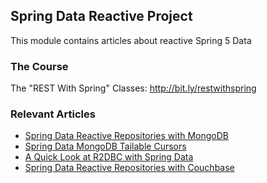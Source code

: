 ## Spring Data Reactive Project

This module contains articles about reactive Spring 5 Data

### The Course
The "REST With Spring" Classes: http://bit.ly/restwithspring

### Relevant Articles
- [Spring Data Reactive Repositories with MongoDB](https://www.baeldung.com/spring-data-mongodb-reactive)
- [Spring Data MongoDB Tailable Cursors](https://www.baeldung.com/spring-data-mongodb-tailable-cursors)
- [A Quick Look at R2DBC with Spring Data](https://www.baeldung.com/spring-data-r2dbc)
- [Spring Data Reactive Repositories with Couchbase](https://www.baeldung.com/spring-data-reactive-couchbase)
